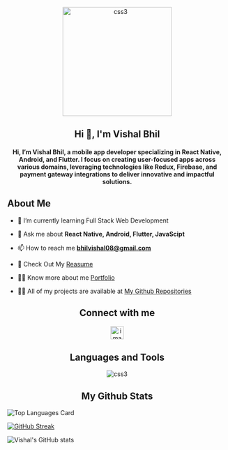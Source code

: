 <p align="center">
    <img width="250px" src="https://media.istockphoto.com/id/1220008323/vector/programmer-works-at-home-at-the-computer-remote-work-in-the-home-office-it-specialist.jpg?s=612x612&w=0&k=20&c=nllsdf4b2odpZtwsPbz6Qj0NtxhYYZntwJAC5jsQjbE=" alt="css3"/>   
</p>
<h2 align="center">Hi 👋, I'm Vishal Bhil</h2>

<!-- <h3 align="center">Mobile Application Developer</h3> -->

<h4 align="center">Hi, I’m Vishal Bhil, a mobile app developer specializing in React Native, Android, and Flutter. I focus on creating user-focused apps across various domains, leveraging technologies like Redux, Firebase, and payment gateway integrations to deliver innovative and impactful solutions.</h4>

<h2>About Me</h2>

- 🌱 I’m currently learning Full Stack Web Development

- 💬 Ask me about **React Native, Android, Flutter, JavaScipt**

- 📫 How to reach me **bhilvishal08@gmail.com**

- 📄 Check Out My <a href="https://drive.google.com/file/d/1xWd2UgDdjL1qsSxNPlSkEzLWyoHl-7W-/view?usp=sharing">Reasume </a>

- 👨‍💻 Know more about me <a href="https://vishal-bhil.github.io/">Portfolio</a>

- 👨‍💻 All of my projects are available at <a href="https://vishal-bhil.github.io/">My Github Repositories</a>


 <h2 align="center">Connect with me</h2>
<p align="center">
 <a align="center" href="https://www.linkedin.com/in/vishal-bhil/"><img src="https://raw.githubusercontent.com/rahuldkjain/github-profile-readme-generator/master/src/images/icons/Social/linked-in-alt.svg" alt="image" width="30px" /></a>
 </p>

<h2 align="center">Languages and Tools</h2>
<p align="center">
    <img src="https://user-images.githubusercontent.com/82999542/132934744-131c1891-4a4f-4e88-a64a-36720ad7470b.png" alt="css3"/>   

 </p>
 <h2 align="center">My Github Stats</h2>

![Top Languages Card](https://github-readme-stats.vercel.app/api/top-langs/?username=vishal-bhil&layout=compact)

[![GitHub Streak](https://github-readme-streak-stats.herokuapp.com?user=vishal-bhil)](https://git.io/streak-stats)


![Vishal's GitHub stats](https://github-readme-stats.vercel.app/api?username=vishal-bhil&show_icons=true&theme=radical)




